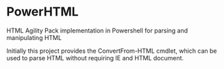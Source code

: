 # PowerHTML
HTML Agility Pack implementation in Powershell for parsing and manipulating HTML

Initially this project provides the ConvertFrom-HTML cmdlet, which can be used to parse HTML without requiring IE and HTML document.
